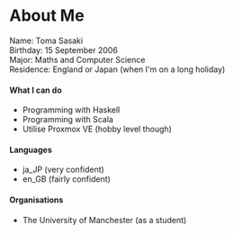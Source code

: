# About Me
Name: Toma Sasaki<br>
Birthday: 15 September 2006<br>
Major: Maths and Computer Science<br>
Residence: England or Japan (when I'm on a long holiday)<br>

#### What I can do
- Programming with Haskell
- Programming with Scala
- Utilise Proxmox VE (hobby level though)

#### Languages
- ja_JP (very confident)
- en_GB (fairly confident)

#### Organisations
- The University of Manchester (as a student)
